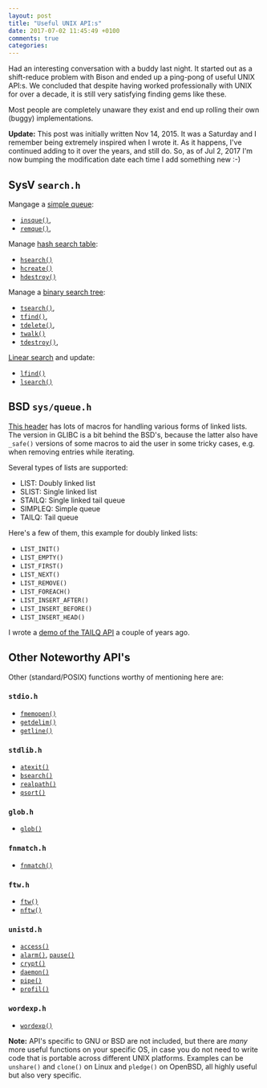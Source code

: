 ```yaml
---
layout: post
title: "Useful UNIX API:s"
date: 2017-07-02 11:45:49 +0100
comments: true
categories: 
---
```


Had an interesting conversation with a buddy last night.  It started out
as a shift-reduce problem with Bison and ended up a ping-pong of useful
UNIX API:s.  We concluded that despite having worked professionally with
UNIX for over a decade, it is still very satisfying finding gems like
these.

Most people are completely unaware they exist and end up rolling their
own (buggy) implementations.

**Update:** This post was initially written Nov 14, 2015.  It was a
Saturday and I remember being extremely inspired when I wrote it.  As it
happens, I've continued adding to it over the years, and still do.  So,
as of Jul 2, 2017 I'm now bumping the modification date each time I add
something new :-)

<!-- more -->

SysV `search.h`
---------------

Mangage a [simple queue][sysvque]:

- [`insque()`](http://man7.org/linux/man-pages/man3/insque.3.html),
- [`remque()`](http://man7.org/linux/man-pages/man3/remque.3.html),

Manage [hash search table][sysvhash]:

- [`hsearch()`](http://man7.org/linux/man-pages/man3/hsearch.3.html)
- [`hcreate()`](http://man7.org/linux/man-pages/man3/hcreate.3.html)
- [`hdestroy()`](http://man7.org/linux/man-pages/man3/hdestroy.3.html)

Manage a [binary search tree][sysvtree]:

- [`tsearch()`](http://man7.org/linux/man-pages/man3/tsearch.3.html),
- [`tfind()`](http://man7.org/linux/man-pages/man3/tfind.3.html),
- [`tdelete()`](http://man7.org/linux/man-pages/man3/tdelete.3.html),
- [`twalk()`](http://man7.org/linux/man-pages/man3/twalk.3.html)
- [`tdestroy()`](http://man7.org/linux/man-pages/man3/tdestroy.3.html),

[Linear search][sysvlin] and update:

- [`lfind()`](http://man7.org/linux/man-pages/man3/lfind.3.html)
- [`lsearch()`](http://man7.org/linux/man-pages/man3/lsearch.3.html)


BSD `sys/queue.h`
-----------------

[This header][BSD] has lots of macros for handling various forms of
linked lists.  The version in GLIBC is a bit behind the BSD's, because
the latter also have `_safe()` versions of some macros to aid the user
in some tricky cases, e.g. when removing entries while iterating.

Several types of lists are supported:

- LIST: Doubly linked list
- SLIST: Single linked list
- STAILQ: Single linked tail queue
- SIMPLEQ: Simple queue
- TAILQ: Tail queue

Here's a few of them, this example for doubly linked lists:

- `LIST_INIT()`
- `LIST_EMPTY()`
- `LIST_FIRST()`
- `LIST_NEXT()`
- `LIST_REMOVE()`
- `LIST_FOREACH()`
- `LIST_INSERT_AFTER()`
- `LIST_INSERT_BEFORE()`
- `LIST_INSERT_HEAD()`

I wrote a [demo of the TAILQ API][DEMO] a couple of years ago.


Other Noteworthy API's
----------------------

Other (standard/POSIX) functions worthy of mentioning here are:

### `stdio.h`

- [`fmemopen()`](http://man7.org/linux/man-pages/man3/fmemopen.3.html)
- [`getdelim()`](http://man7.org/linux/man-pages/man3/getdelim.3.html)
- [`getline()`](http://man7.org/linux/man-pages/man3/getline.3.html)

### `stdlib.h`

- [`atexit()`](http://man7.org/linux/man-pages/man3/atexit.3.html)
- [`bsearch()`](http://man7.org/linux/man-pages/man3/bsearch.3.html)
- [`realpath()`](http://man7.org/linux/man-pages/man3/realpath.3.html)
- [`qsort()`](http://man7.org/linux/man-pages/man3/qsort.3.html)

### `glob.h`

- [`glob()`](http://man7.org/linux/man-pages/man3/glob.3.html)

### `fnmatch.h`

- [`fnmatch()`](http://man7.org/linux/man-pages/man3/fnmatch.3.html)

### `ftw.h`

- [`ftw()`](http://man7.org/linux/man-pages/man3/ftw.3.html)
- [`nftw()`](http://man7.org/linux/man-pages/man3/nftw.3.html)

### `unistd.h`

- [`access()`](http://man7.org/linux/man-pages/man2/access.2.html)
- [`alarm()`](http://man7.org/linux/man-pages/man2/alarm.2.html),
  [`pause()`](http://man7.org/linux/man-pages/man2/pause.2.html)
- [`crypt()`](http://man7.org/linux/man-pages/man3/crypt.3.html)
- [`daemon()`](http://man7.org/linux/man-pages/man3/daemon.3.html)
- [`pipe()`](http://man7.org/linux/man-pages/man2/pipe.2.html)
- [`profil()`](http://man7.org/linux/man-pages/man3/profil.3.html)

### `wordexp.h`

- [`wordexp()`](http://man7.org/linux/man-pages/man3/wordexp.3.html)

**Note:** API's specific to GNU or BSD are not included, but there are
  *many* more useful functions on your specific OS, in case you do not
need to write code that is portable across different UNIX platforms.
Examples can be `unshare()` and `clone()` on Linux and `pledge()` on
OpenBSD, all highly useful but also very specific.

[sysvque]:  http://pubs.opengroup.org/onlinepubs/009695399/functions/insque.html
[sysvlin]:  http://pubs.opengroup.org/onlinepubs/009695399/functions/lsearch.html
[sysvtree]: http://pubs.opengroup.org/onlinepubs/009695399/functions/tsearch.html
[sysvhash]: http://pubs.opengroup.org/onlinepubs/009695399/functions/hcreate.html
[BSD]:      https://www.freebsd.org/cgi/man.cgi?query=queue&sektion=3
[DEMO]:     https://github.com/troglobit/toolbox/blob/master/tailq-demo.c
